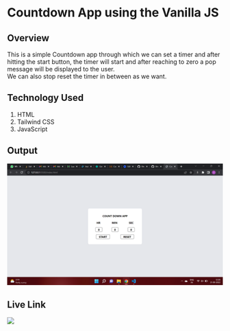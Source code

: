 # **Countdown App using the Vanilla JS**
## **Overview**
This is a simple Countdown app through which we can set a timer and after hitting the start button, the timer will start and after reaching to zero a pop message will be displayed to the user.<br>We can also stop reset the timer in between as we want.

## **Technology Used**
1. HTML
2. Tailwind CSS
3. JavaScript

## **Output**
![output](./final-output.png)

## **Live Link**
<a href="https://countdown-harvi.netlify.app"> <img src="https://img.shields.io/badge/-Live%20Link-red"> </a>